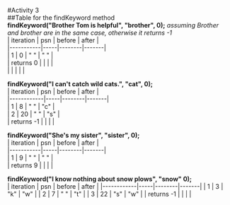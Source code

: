 #Activity 3  
##Table for the findKeyword method  
**findKeyword("Brother Tom is helpful", "brother", 0);**  					_assuming Brother and brother are in the same case, otherwise it returns -1_  
| iteration | psn | before | after |  
|-----------|-----|--------|-------|  
| 1         | 0   | " "    | " "   |  
| returns 0 |     |        |       |  
|           |     |        |       |  
					
**findKeyword("I can't catch wild cats.", "cat", 0);**    					
| iteration  | psn | before | after |  
|------------|-----|--------|-------|  
| 1          | 8   | " "    | "c"   |  
| 2          | 20  | " "    | "s"   |  
| returns -1 |     |        |       |  			
					
**findKeyword("She's my sister", "sister", 0);**    					
| iteration | psn | before | after |  
|-----------|-----|--------|-------|  
| 1         | 9   | " "    | " "   |  
| returns 9 |     |        |       |  				
					
**findKeyword("I know nothing about snow plows", "snow" 0);**  				
| iteration  | psn | before | after |
|------------|-----|--------|-------|
| 1          | 3   | "k"    | "w"   |
| 2          | 7   | " "    | "t"   |
| 3          | 22  | "s"    | "w"   |
| returns -1 |     |        |       |		
